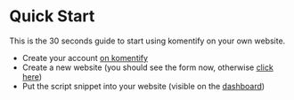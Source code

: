 # Quick Start

This is the 30 seconds guide to start using komentify on your own website.

* Create your account [on komentify](https://www.komentify.io/)
* Create a new website (you should see the form now, otherwise [click here](https://www.komentify.io/apps/add))
* Put the script snippet into your website (visible on the [dashboard](https://www.komentify.io/))

